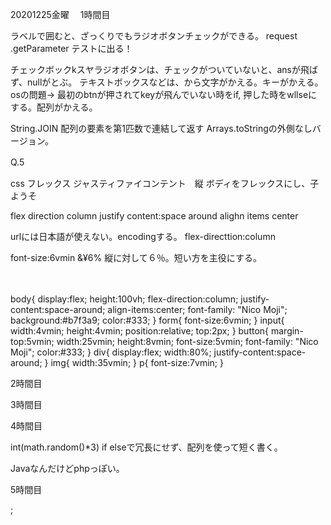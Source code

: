 20201225金曜
　1時間目

ラベルで囲むと、ざっくりでもラジオボタンチェックができる。
request .getParameter テストに出る！

チェックボックkスヤラジオボタンは、チェックがついていないと、ansが飛ばず、nullがとぶ。
テキストボックスなどは、から文字がかえる。キーがかえる。
osの問題-> 最初のbtnが押されてkeyが飛んでいない時をif,
押した時をwllseにする。配列がかえる。

String.JOIN
配列の要素を第1匹数で連結して返す
Arrays.toStringの外側なしバージョン。

Q.5　

css フレックス
ジャスティファイコンテント　縦
ボディをフレックスにし、子ようそ

flex direction column
justify content:space around
alighn items center

urlには日本語が使えない。encodingする。
flex-directtion:column

font-size:6vmin &¥6% 縦に対して６％。短い方を主役にする。

　

body{
	display:flex;
	height:100vh;
	flex-direction:column;
	justify-content:space-around;
	align-items:center;
	font-family: "Nico Moji";
	background:#b7f3a9;
	color:#333;
}
form{
	font-size:6vmin;
}
input{
	width:4vmin;
	height:4vmin;
	position:relative;
	top:2px;
}
button{
	margin-top:5vmin;
	width:25vmin;
	height:8vmin;
	font-size:5vmin;
	font-family: "Nico Moji";
	color:#333;
}
div{
	display:flex;
	width:80%;
	justify-content:space-around;
}
img{
	width:35vmin;
}
p{
	font-size:7vmin;
}

2時間目

3時間目


4時間目

int(math.random()*3)
if elseで冗長にせず、配列を使って短く書く。

Javaなんだけどphpっぽい。



5時間目

;